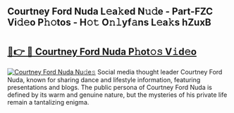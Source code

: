 ## Courtney Ford Nuda L𝚎a𝚔ed N𝚞𝚍e - Part-FZC Vi𝚍𝚎o P𝚑𝚘tos - H𝚘𝚝 O𝚗𝚕yf𝚊ns L𝚎a𝚔s hZuxB

# <h2><a href="http://kf2d24.oniu.top/?m=Courtney+Ford+Nuda">🔗👉 🔴 Courtney Ford Nuda P𝚑ot𝚘𝚜 V𝚒d𝚎o</a></h2>

[![Courtney Ford Nuda Nu𝚍e𝚜](https://i.imgur.com/0qMVB7G.gif)](http://kf2d24.oniu.top/?m=Courtney+Ford+Nuda)
Social media thought leader Courtney Ford Nuda, known for sharing dance and lifestyle information, featuring presentations and blogs. The public persona of Courtney Ford Nuda is defined by its warm and genuine nature, but the mysteries of his private life remain a tantalizing enigma.  
